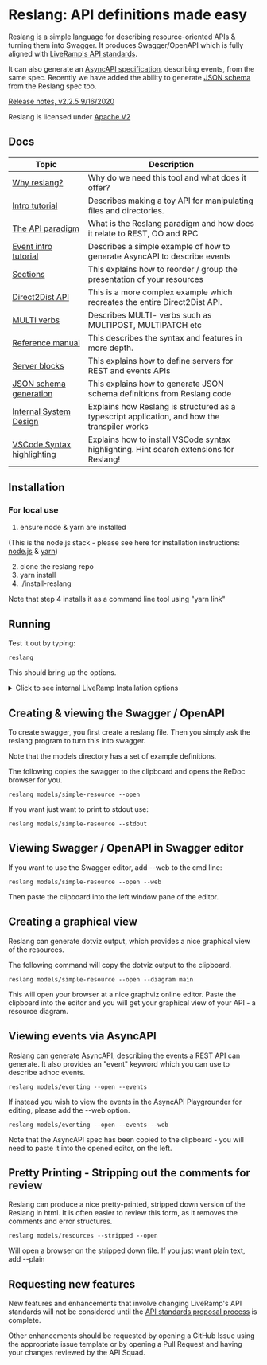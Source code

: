 # Reslang: API definitions made easy

Reslang is a simple language for describing resource-oriented APIs & turning them into Swagger. It produces Swagger/OpenAPI which is fully aligned with [LiveRamp's API standards](./docs/LiveRampAPIStandards.pdf).

It can also generate an [AsyncAPI specification](https://www.asyncapi.com/), describing events, from the same spec. Recently we have added the ability to generate [JSON schema](https://json-schema.org/) from the Reslang spec too.

[Release notes, v2.2.5 9/16/2020](./docs/releases.md)

Reslang is licensed under [Apache V2](https://www.apache.org/licenses/LICENSE-2.0)

## Docs

| Topic                                                    | Description                                                                                  |
| -------------------------------------------------------- | -------------------------------------------------------------------------------------------- |
| [Why reslang?](./docs/why.md)                            | Why do we need this tool and what does it offer?                                             |
| [Intro tutorial](./docs/intro.md)                        | Describes making a toy API for manipulating files and directories.                           |
| [The API paradigm](./docs/paradigm.md)                   | What is the Reslang paradigm and how does it relate to REST, OO and RPC                      |
| [Event intro tutorial](./docs/intro-events.md)           | Describes a simple example of how to generate AsyncAPI to describe events                    |
| [Sections](./docs/sections.md)                           | This explains how to reorder / group the presentation of your resources                      |
| [Direct2Dist API](./docs/direct2dist-explanation.md)     | This is a more complex example which recreates the entire Direct2Dist API.                   |
| [MULTI verbs](./docs/multi.md)                           | Describes MULTI- verbs such as MULTIPOST, MULTIPATCH etc                                     |
| [Reference manual](./docs/reference.md)                  | This describes the syntax and features in more depth.                                        |
| [Server blocks](./docs/server-blocks.md)                 | This explains how to define servers for REST and events APIs                                 |
| [JSON schema generation](./docs/jsonschema.md)           | This explains how to generate JSON schema definitions from Reslang code                      |
| [Internal System Design](./docs/ReslangSystemDesign.pdf) | Explains how Reslang is structured as a typescript application, and how the transpiler works |
| [VSCode Syntax highlighting](./vscode/README.md)         | Explains how to install VSCode syntax highlighting. Hint search extensions for Reslang!      |

## Installation

### For local use

1. ensure node & yarn are installed

(This is the node.js stack - please see here for installation instructions: [node.js](https://nodejs.org/en/download/) & [yarn](https://classic.yarnpkg.com/en/docs/install/#mac-stable))

2. clone the reslang repo
3. yarn install
4. ./install-reslang

Note that step 4 installs it as a command line tool using "yarn link"

## Running

Test it out by typing:

    reslang

This should bring up the options.

<details>
  <summary>Click to see internal LiveRamp Installation options</summary>

## Installing globally on your machine (for internal LiveRamp users only)

There is some one-time setup required to install Reslang globally. These steps setup your machine to install JS packages from our Github Packages registry. After taking these steps, you'll be able to install any JS package we host on Github Packages with a simple `yarn global add @liveramp/<name>`

1. [Create a new Github token](https://github.com/settings/tokens/new) with `read:packages` and `write:packages`. Make sure to copy the value of the token.
2. Enable the token for SSO. There will be a button next to the new token after you create it.
3. Put `export GITHUB_PACKAGE_TOKEN=<token>` in your profile
4. Create this 2 line file at `~/.npmrc`

```
//npm.pkg.github.com/:_authToken=${GITHUB_PACKAGE_TOKEN}
@liveramp:registry=https://npm.pkg.github.com/
```

Once you've taken those steps, you can install reslang globally with `yarn global add @liveramp/reslang`. You should then be able to run `reslang` from anywhere.

_(If you prefer npm to yarn, that should work exactly the same)_

## Running in Docker (for internal LiveRamp users only)

Individuals who do not want to build Reslang from scratch are free to use the `reslang-docker` script which provides convenient, but limited, functionality with a reslang container.
This script outputs the generated swagger to STDOUT and requires an absolute path to function.

```
    bash ./reslang-docker.sh <full-path-to-reslang-folder>
```

</details>

## Creating & viewing the Swagger / OpenAPI

To create swagger, you first create a reslang file. Then you simply ask the reslang program to turn this into swagger.

Note that the models directory has a set of example definitions.

The following copies the swagger to the clipboard and opens the ReDoc browser for you.

    reslang models/simple-resource --open

If you want just want to print to stdout use:

    reslang models/simple-resource --stdout

## Viewing Swagger / OpenAPI in Swagger editor

If you want to use the Swagger editor, add --web to the cmd line:

    reslang models/simple-resource --open --web

Then paste the clipboard into the left window pane of the editor.

## Creating a graphical view

Reslang can generate dotviz output, which provides a nice graphical view of the resources.

The following command will copy the dotviz output to the clipboard.

    reslang models/simple-resource --open --diagram main

This will open your browser at a nice graphviz online editor. Paste the clipboard into the editor and you will get your graphical view of your API - a resource diagram.

## Viewing events via AsyncAPI

Reslang can generate AsyncAPI, describing the events a REST API can generate. It also provides an "event" keyword which you can use to describe adhoc events.

    reslang models/eventing --open --events

If instead you wish to view the events in the AsyncAPI Playgrounder for editing, please add the --web option.

    reslang models/eventing --open --events --web

Note that the AsyncAPI spec has been copied to the clipboard - you will need to paste it into the opened editor, on the left.

## Pretty Printing - Stripping out the comments for review

Reslang can produce a nice pretty-printed, stripped down version of the Reslang in html. It is often easier to review this form, as it removes the comments and error structures.

    reslang models/resources --stripped --open

Will open a browser on the stripped down file. If you just want plain text, add --plain

## Requesting new features

New features and enhancements that involve changing LiveRamp's API standards
will not be considered until the [API standards proposal process][standards process] is complete.

Other enhancements should be requested by opening a GitHub Issue using the
appropriate issue template or by opening a Pull Request and having your changes
reviewed by the API Squad.

[standards process]: https://docs.google.com/document/d/1X3fcFYLdsRzsQeX89zdmCOoisNsD6X-wcrtYcb8MkGA/edit
